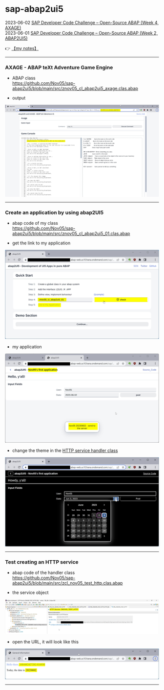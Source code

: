 # sap-abap2ui5  

2023-06-02 [SAP Developer Code Challenge – Open-Source ABAP (Week 4, AXAGE)](https://groups.community.sap.com/t5/application-development/sap-developer-code-challenge-open-source-abap-week-4/td-p/263470)  
2023-06-01 [SAP Developer Code Challenge – Open-Source ABAP (Week 2, ABAP2UI5)](https://groups.community.sap.com/t5/application-development/sap-developer-code-challenge-open-source-abap-week-2/m-p/260727#M1372)  

👉 [【my notes】](https://docs.google.com/document/d/13tiPco-_IDn_uZSP94QdgXN9lTABFTn2QKjVw_yqZKM)

---

### AXAGE - ABAP teXt Adventure Game Engine  
* ABAP class  
https://github.com/Nov05/sap-abap2ui5/blob/main/src/znov05_cl_abap2ui5_axage.clas.abap  

* output  
<img src="https://github.com/Nov05/pictures/blob/master/sap-abap2ui5/2023-06-02%2012_08_31-abap2UI5.jpg?raw=true">  

---

### Create an application by using abap2UI5  
* abap code of my class  
https://github.com/Nov05/sap-abap2ui5/blob/main/src/znov05_cl_abap2ui5_01.clas.abap  

* get the link to my application  
<img src="https://raw.githubusercontent.com/Nov05/pictures/master/sap-abap2ui5/2023-06-01%2021_54_54-abap2UI5.jpg">  

* my application  
<img src="https://github.com/Nov05/pictures/blob/master/sap-abap2ui5/2023-06-01%2022_00_02-abap2UI5.jpg?raw=true">

* change the theme in the [HTTP service handler class](https://github.com/Nov05/sap-abap2ui5/blob/main/src/zcl_nov05_test_http.clas.abap)   
<img src="https://github.com/Nov05/pictures/blob/master/sap-abap2ui5/2023-06-02%2023_06_57-abap2UI5.jpg?raw=true">  

---

### Test creating an HTTP service  

* abap code of the handler class   
https://github.com/Nov05/sap-abap2ui5/blob/main/src/zcl_nov05_test_http.clas.abap  

* the service object  
<img src="https://raw.githubusercontent.com/Nov05/pictures/master/sap-abap2ui5/2023-06-01%2019_18_48-NVIDIA%20GeForce%20Overlay.jpg">  

* open the URL, it will look like this  
<img src="https://raw.githubusercontent.com/Nov05/pictures/master/sap-abap2ui5/2023-06-01%2019_23_34-General%20Information.jpg">   

---
